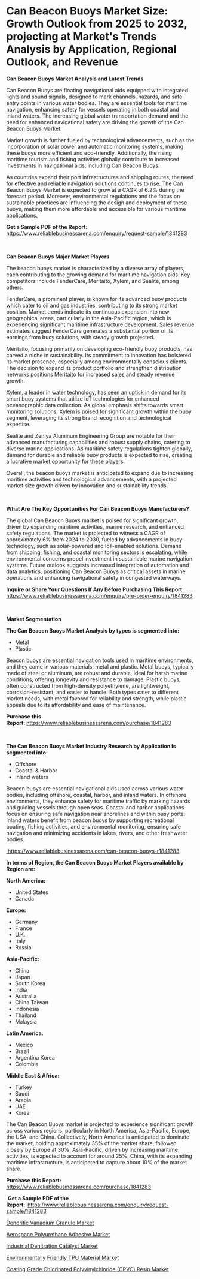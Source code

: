 <p><h1>Can Beacon Buoys Market Size: Growth Outlook from 2025 to 2032, projecting at Market's Trends Analysis by Application, Regional Outlook, and Revenue</h1></p><p><strong>Can Beacon Buoys Market Analysis and Latest Trends</strong></p>
<p><p>Can Beacon Buoys are floating navigational aids equipped with integrated lights and sound signals, designed to mark channels, hazards, and safe entry points in various water bodies. They are essential tools for maritime navigation, enhancing safety for vessels operating in both coastal and inland waters. The increasing global water transportation demand and the need for enhanced navigational safety are driving the growth of the Can Beacon Buoys Market.</p><p>Market growth is further fueled by technological advancements, such as the incorporation of solar power and automatic monitoring systems, making these buoys more efficient and eco-friendly. Additionally, the rising maritime tourism and fishing activities globally contribute to increased investments in navigational aids, including Can Beacon Buoys. </p><p>As countries expand their port infrastructures and shipping routes, the need for effective and reliable navigation solutions continues to rise. The Can Beacon Buoys Market is expected to grow at a CAGR of 6.2% during the forecast period. Moreover, environmental regulations and the focus on sustainable practices are influencing the design and deployment of these buoys, making them more affordable and accessible for various maritime applications.</p></p>
<p><strong>Get a Sample PDF of the Report:&nbsp;</strong> <a href="https://www.reliablebusinessarena.com/enquiry/request-sample/1841283?utm_campaign=2217&utm_medium=2&utm_source=Github&utm_content=ia&utm_term=28022025&utm_id=can-beacon-buoys">https://www.reliablebusinessarena.com/enquiry/request-sample/1841283</a></p>
<p>&nbsp;</p>
<p><strong>Can Beacon Buoys Major Market Players</strong></p>
<p><p>The beacon buoys market is characterized by a diverse array of players, each contributing to the growing demand for maritime navigation aids. Key competitors include FenderCare, Meritaito, Xylem, and Sealite, among others.</p><p>FenderCare, a prominent player, is known for its advanced buoy products which cater to oil and gas industries, contributing to its strong market position. Market trends indicate its continuous expansion into new geographical areas, particularly in the Asia-Pacific region, which is experiencing significant maritime infrastructure development. Sales revenue estimates suggest FenderCare generates a substantial portion of its earnings from buoy solutions, with steady growth projected.</p><p>Meritaito, focusing primarily on developing eco-friendly buoy products, has carved a niche in sustainability. Its commitment to innovation has bolstered its market presence, especially among environmentally conscious clients. The decision to expand its product portfolio and strengthen distribution networks positions Meritaito for increased sales and steady revenue growth.</p><p>Xylem, a leader in water technology, has seen an uptick in demand for its smart buoy systems that utilize IoT technologies for enhanced oceanographic data collection. As global emphasis shifts towards smart monitoring solutions, Xylem is poised for significant growth within the buoy segment, leveraging its strong brand recognition and technological expertise.</p><p>Sealite and Zeniya Aluminum Engineering Group are notable for their advanced manufacturing capabilities and robust supply chains, catering to diverse marine applications. As maritime safety regulations tighten globally, demand for durable and reliable buoy products is expected to rise, creating a lucrative market opportunity for these players.</p><p>Overall, the beacon buoys market is anticipated to expand due to increasing maritime activities and technological advancements, with a projected market size growth driven by innovation and sustainability trends.</p></p>
<p>&nbsp;</p>
<p><strong>What Are The Key Opportunities For Can Beacon Buoys Manufacturers?</strong></p>
<p><p>The global Can Beacon Buoys market is poised for significant growth, driven by expanding maritime activities, marine research, and enhanced safety regulations. The market is projected to witness a CAGR of approximately 6% from 2024 to 2030, fueled by advancements in buoy technology, such as solar-powered and IoT-enabled solutions. Demand from shipping, fishing, and coastal monitoring sectors is escalating, while environmental concerns propel investment in sustainable marine navigation systems. Future outlook suggests increased integration of automation and data analytics, positioning Can Beacon Buoys as critical assets in marine operations and enhancing navigational safety in congested waterways.</p></p>
<p><strong>Inquire or Share Your Questions If Any Before Purchasing This Report:</strong> <a href="https://www.reliablebusinessarena.com/enquiry/pre-order-enquiry/1841283?utm_campaign=2217&utm_medium=2&utm_source=Github&utm_content=ia&utm_term=28022025&utm_id=can-beacon-buoys">https://www.reliablebusinessarena.com/enquiry/pre-order-enquiry/1841283</a></p>
<p>&nbsp;</p>
<p><strong>Market Segmentation</strong></p>
<p><strong>The Can Beacon Buoys Market Analysis by types is segmented into:</strong></p>
<p><ul><li>Metal</li><li>Plastic</li></ul></p>
<p><p>Beacon buoys are essential navigation tools used in maritime environments, and they come in various materials: metal and plastic. Metal buoys, typically made of steel or aluminum, are robust and durable, ideal for harsh marine conditions, offering longevity and resistance to damage. Plastic buoys, often constructed from high-density polyethylene, are lightweight, corrosion-resistant, and easier to handle. Both types cater to different market needs, with metal favored for reliability and strength, while plastic appeals due to its affordability and ease of maintenance.</p></p>
<p><strong>Purchase this Report:&nbsp;</strong><a href="https://www.reliablebusinessarena.com/purchase/1841283?utm_campaign=2217&utm_medium=2&utm_source=Github&utm_content=ia&utm_term=28022025&utm_id=can-beacon-buoys">https://www.reliablebusinessarena.com/purchase/1841283</a></p>
<p>&nbsp;</p>
<p><strong>The Can Beacon Buoys Market Industry Research by Application is segmented into:</strong></p>
<p><ul><li>Offshore</li><li>Coastal & Harbor</li><li>Inland waters</li></ul></p>
<p><p>Beacon buoys are essential navigational aids used across various water bodies, including offshore, coastal, harbor, and inland waters. In offshore environments, they enhance safety for maritime traffic by marking hazards and guiding vessels through open seas. Coastal and harbor applications focus on ensuring safe navigation near shorelines and within busy ports. Inland waters benefit from beacon buoys by supporting recreational boating, fishing activities, and environmental monitoring, ensuring safe navigation and minimizing accidents in lakes, rivers, and other freshwater bodies.</p></p>
<p><a href="https://www.reliablebusinessarena.com/can-beacon-buoys-r1841283?utm_campaign=2217&utm_medium=2&utm_source=Github&utm_content=ia&utm_term=28022025&utm_id=can-beacon-buoys">&nbsp;https://www.reliablebusinessarena.com/can-beacon-buoys-r1841283</a></p>
<p><strong>In terms of Region, the Can Beacon Buoys Market Players available by Region are:</strong></p>
<p>
    <p> <strong> North America: </strong>
        <ul>
            <li>United States</li>
            <li>Canada</li>
        </ul>
        </p> 
    <p> <strong> Europe: </strong>
        <ul>
            <li>Germany</li>
            <li>France</li>
            <li>U.K.</li>
            <li>Italy</li>
            <li>Russia</li>
        </ul>
        </p> 
    <p> <strong> Asia-Pacific: </strong>
        <ul>
            <li>China</li>
            <li>Japan</li>
            <li>South Korea</li>
            <li>India</li>
            <li>Australia</li>
            <li>China Taiwan</li>
            <li>Indonesia</li>
            <li>Thailand</li>
            <li>Malaysia</li>
        </ul>
        </p> 
    <p> <strong> Latin America: </strong>
        <ul>
            <li>Mexico</li>
            <li>Brazil</li>
            <li>Argentina Korea</li>
            <li>Colombia</li>
        </ul>
        </p> 
    <p> <strong> Middle East & Africa: </strong>
        <ul>
            <li>Turkey</li>
            <li>Saudi</li>
            <li>Arabia</li>
            <li>UAE</li>
            <li>Korea</li>
        </ul>
    </p>
    </p>
<p><p>The Can Beacon Buoys market is projected to experience significant growth across various regions, particularly in North America, Asia-Pacific, Europe, the USA, and China. Collectively, North America is anticipated to dominate the market, holding approximately 35% of the market share, followed closely by Europe at 30%. Asia-Pacific, driven by increasing maritime activities, is expected to account for around 25%. China, with its expanding maritime infrastructure, is anticipated to capture about 10% of the market share.</p></p>
<p><strong>Purchase this Report: </strong><a href="https://www.reliablebusinessarena.com/purchase/1841283?utm_campaign=2217&utm_medium=2&utm_source=Github&utm_content=ia&utm_term=28022025&utm_id=can-beacon-buoys">https://www.reliablebusinessarena.com/purchase/1841283</a></p>
<p>&nbsp;<strong>Get a Sample PDF of the Report:&nbsp;&nbsp;</strong><a href="https://www.reliablebusinessarena.com/enquiry/request-sample/1841283?utm_campaign=2217&utm_medium=2&utm_source=Github&utm_content=ia&utm_term=28022025&utm_id=can-beacon-buoys">https://www.reliablebusinessarena.com/enquiry/request-sample/1841283</a></p>
<p><strong></strong></p>
<p><p><a href="https://github.com/guleealhani/Market-Research-Report-List-1/blob/main/dendritic-vanadium-granule-market.md?utm_campaign=2217&utm_medium=2&utm_source=Github&utm_content=ia&utm_term=28022025&utm_id=can-beacon-buoys">Dendritic Vanadium Granule Market</a></p><p><a href="https://github.com/nibbsmantji/Market-Research-Report-List-1/blob/main/aerospace-polyurethane-adhesive-market.md?utm_campaign=2217&utm_medium=2&utm_source=Github&utm_content=ia&utm_term=28022025&utm_id=can-beacon-buoys">Aerospace Polyurethane Adhesive Market</a></p><p><a href="https://github.com/birbamanan03/Market-Research-Report-List-1/blob/main/industrial-denitration-catalyst-market.md?utm_campaign=2217&utm_medium=2&utm_source=Github&utm_content=ia&utm_term=28022025&utm_id=can-beacon-buoys">Industrial Denitration Catalyst Market</a></p><p><a href="https://github.com/leehihkl/Market-Research-Report-List-1/blob/main/environmentally-friendly-tpu-material-market.md?utm_campaign=2217&utm_medium=2&utm_source=Github&utm_content=ia&utm_term=28022025&utm_id=can-beacon-buoys">Environmentally Friendly TPU Material Market</a></p><p><a href="https://github.com/djibenesha/Market-Research-Report-List-1/blob/main/coating-grade-chlorinated-polyvinylchloride-cpvc-resin-market.md?utm_campaign=2217&utm_medium=2&utm_source=Github&utm_content=ia&utm_term=28022025&utm_id=can-beacon-buoys">Coating Grade Chlorinated Polyvinylchloride (CPVC) Resin Market</a></p></p>